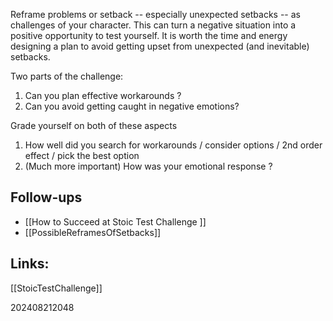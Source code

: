Reframe problems or setback -- especially unexpected setbacks -- as challenges of your character. This can turn a negative situation into a positive opportunity to test yourself. It is worth the time and energy designing a plan to avoid getting upset from unexpected (and inevitable) setbacks. 

Two parts of the challenge:  
1) Can you plan effective workarounds ?
2) Can you avoid getting caught in negative emotions?

Grade yourself on both of these aspects
1) How well did you search for workarounds  / consider options / 2nd order effect / pick the best option
2) (Much more important) How was your emotional response ?  

## Follow-ups

- [[How to Succeed at Stoic Test Challenge ]]
- [[PossibleReframesOfSetbacks]]


## Links: 

[[StoicTestChallenge]]


202408212048

